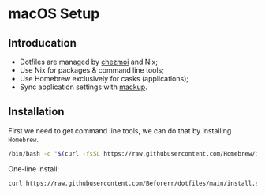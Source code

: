 # macOS Setup

## Introducation

- Dotfiles are managed by [chezmoi](https://www.chezmoi.io/) and Nix;
- Use Nix for packages & command line tools;
- Use Homebrew exclusively for casks (applications);
- Sync application settings with [mackup](https://github.com/lra/mackup).

## Installation

First we need to get command line tools, we can do that by installing `Homebrew`.

```bash
/bin/bash -c "$(curl -fsSL https://raw.githubusercontent.com/Homebrew/install/HEAD/install.sh)"
```

One-line install:

```bash
curl https://raw.githubusercontent.com/Beforerr/dotfiles/main/install.sh | bash
```